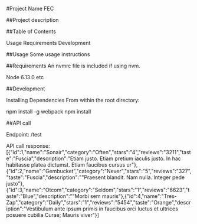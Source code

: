 #Project Name
FEC

##Project description

##Table of Contents

Usage
Requirements
Development

##Usage
Some usage instructions

##Requirements
An nvmrc file is included if using nvm.

Node 6.13.0
etc

##Development

Installing Dependencies
From within the root directory:

npm install -g webpack
npm install

##API call

Endpoint: /test

API call response:
[{"id":1,"name":"Sonair","category":"Often","stars":"4","reviews":"3211","taste":"Fuscia","description":"Etiam justo. Etiam pretium iaculis justo. In hac habitasse platea dictumst. Etiam faucibus cursus ur"},{"id":2,"name":"Gembucket","category":"Never","stars":"5","reviews":"327","taste":"Fuscia","description":"\"Praesent blandit. Nam nulla. Integer pede justo"},{"id":3,"name":"Otcom","category":"Seldom","stars":"1","reviews":"6623","taste":"Blue","description":"\"Morbi sem mauris"},{"id":4,"name":"Tres-Zap","category":"Daily","stars":"1","reviews":"5454","taste":"Orange","description":"Vestibulum ante ipsum primis in faucibus orci luctus et ultrices posuere cubilia Curae; Mauris viver"}]